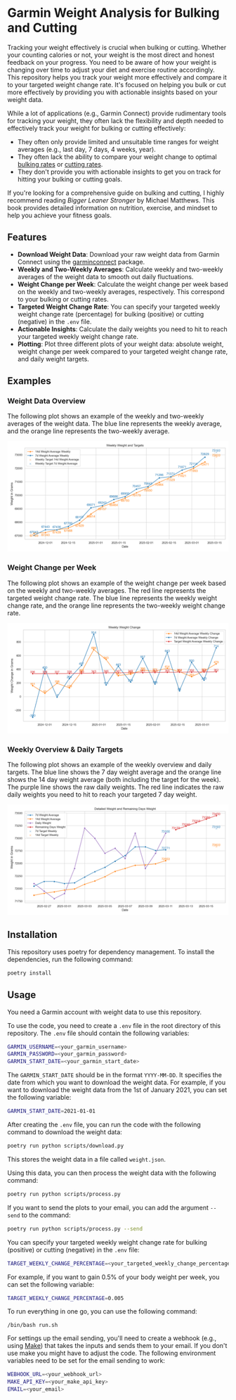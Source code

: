 # Garmin Weight Analysis for Bulking and Cutting
Tracking your weight effectively is crucial when bulking or cutting.
Whether your counting calories or not, your weight is the most direct and honest feedback on your progress.
You need to be aware of how your weight is changing over time to adjust your diet and exercise routine accordingly.
This repository helps you track your weight more effectively and compare it to your targeted weight change rate.
It's focused on helping you bulk or cut more effectively by providing you with actionable insights based on your weight data.

While a lot of applications (e.g., Garmin Connect) provide rudimentary tools for tracking your weight,
they often lack the flexibility and depth needed to effectively track your weight for bulking or cutting effectively:
- They often only provide limited and unsuitable time ranges for weight averages (e.g., last day, 7 days, 4 weeks, year).
- They often lack the ability to compare your weight change to optimal [bulking rates](https://macrofactorapp.com/bulking-calculator/) or [cutting rates](https://macrofactorapp.com/cutting-calculator/).
- They don't provide you with actionable insights to get you on track for hitting your bulking or cutting goals.

If you're looking for a comprehensive guide on bulking and cutting, I highly recommend reading *Bigger Leaner Stronger* by Michael Matthews. This book provides detailed information on nutrition, exercise, and mindset to help you achieve your fitness goals.

## Features
- **Download Weight Data**: Download your raw weight data from Garmin Connect using the [garminconnect](https://pypi.org/project/garminconnect/) package.
- **Weekly and Two-Weekly Averages**: Calculate weekly and two-weekly averages of the weight data to smooth out daily fluctuations.
- **Weight Change per Week**: Calculate the weight change per week based on the weekly and two-weekly averages, respectively. This correspond to your bulking or cutting rates.
- **Targeted Weight Change Rate**: You can specify your targeted weekly weight change rate (percentage) for bulking (positive) or cutting (negative) in the `.env` file.
- **Actionable Insights**: Calculate the daily weights you need to hit to reach your targeted weekly weight change rate.
- **Plotting**: Plot three different plots of your weight data: absolute weight, weight change per week compared to your targeted weight change rate, and daily weight targets.

## Examples

### Weight Data Overview
The following plot shows an example of the weekly and two-weekly averages of the weight data. The blue line represents the weekly average, and the orange line represents the two-weekly average.

[![Weight Data Overview](docs/images/weight_overview_example.png)](docs/images/weight_overview_example.png)

### Weight Change per Week
The following plot shows an example of the weight change per week based on the weekly and two-weekly averages. The red line represents the targeted weight change rate. The blue line represents the weekly weight change rate, and the orange line represents the two-weekly weight change rate.

[![Weight Change per Week](docs/images/weight_change_example.png)](docs/images/weight_change_example.png)

### Weekly Overview & Daily Targets
The following plot shows an example of the weekly overview and daily targets. The blue line shows the 7 day weight average and the orange line shows the 14 day weight average (both including the target for the week). The purple line shows the raw daily weights. The red line indicates the raw daily weights you need to hit to reach your targeted 7 day weight.

[![Weekly Overview & Daily Targets](docs/images/weekly_overview_example.png)](docs/images/weekly_overview_example.png)

## Installation
This repository uses poetry for dependency management.
To install the dependencies, run the following command:
```bash
poetry install
```

## Usage
You need a Garmin account with weight data to use this repository.

To use the code, you need to create a `.env` file in the root directory of this repository.
The `.env` file should contain the following variables:
```bash
GARMIN_USERNAME=<your_garmin_username>
GARMIN_PASSWORD=<your_garmin_password>
GARMIN_START_DATE=<your_garmin_start_date>
```

The `GARMIN_START_DATE` should be in the format `YYYY-MM-DD`. It specifies the date from which you want to download the weight data.
For example, if you want to download the weight data from the 1st of January 2021, you can set the following variable:
```bash
GARMIN_START_DATE=2021-01-01
```

After creating the `.env` file, you can run the code with the following command to download the weight data:
```bash
poetry run python scripts/download.py
```

This stores the weight data in a file called `weight.json`.

Using this data, you can then process the weight data with the following command:
```bash
poetry run python scripts/process.py
```

If you want to send the plots to your email, you can add the argument `--send` to the command:
```bash
poetry run python scripts/process.py --send
```

You can specify your targeted weekly weight change rate for bulking (positive) or cutting (negative) in the `.env` file:
```bash
TARGET_WEEKLY_CHANGE_PERCENTAGE=<your_targeted_weekly_change_percentage>
```

For example, if you want to gain 0.5% of your body weight per week, you can set the following variable:
```bash
TARGET_WEEKLY_CHANGE_PERCENTAGE=0.005
```

To run everything in one go, you can use the following command:
```terminal
/bin/bash run.sh
```

For settings up the email sending, you'll need to create a webhook (e.g., using [Make](https://make.com)) that takes the inputs and sends them to your email. If you don't use make you might have to adjust the code. The following environment variables need to be set for the email sending to work:
```bash
WEBHOOK_URL=<your_webhook_url>
MAKE_API_KEY=<your_make_api_key>
EMAIL=<your_email>
```
